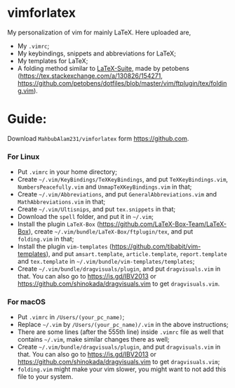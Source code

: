 # vimforlatex
My personalization of vim for mainly LaTeX.
Here uploaded are,
- My `.vimrc`;
- My keybindings, snippets and abbreviations for LaTeX;
- My templates for LaTeX;
- A folding method similar to  [LaTeX-Suite](https://github.com/vim-scripts/LaTeX-Suite-aka-Vim-LaTeX), made by petobens (https://tex.stackexchange.com/a/130826/154271, https://github.com/petobens/dotfiles/blob/master/vim/ftplugin/tex/folding.vim).

# Guide:

Download `MahbubAlam231/vimforlatex` form https://github.com.

### For Linux

- Put `.vimrc` in your home directory;
- Create `~/.vim/KeyBindings/TeXKeyBindings`, and put `TeXKeyBindings.vim`, `NumbersPeacefully.vim` and `UnmapTeXKeyBindings.vim` in that;
- Create `~/.vim/Abbreviations`, and put `GeneralAbbreviations.vim` and `MathAbbreviations.vim` in that;
- Create `~/.vim/Ultisnips`, and put `tex.snippets` in that;
- Download the `spell` folder, and put it in `~/.vim`;
- Install the plugin `LaTeX-Box` (https://github.com/LaTeX-Box-Team/LaTeX-Box), create `~/.vim/bundle/LaTeX-Box/ftplugin/tex`, and put `folding.vim` in that;
- Install the plugin `vim-templates` (https://github.com/tibabit/vim-templates), and put `amsart.template`, `article.template`, `report.template` and `tex.template` in `~/.vim/bundle/vim-templates/templates`;
- Create `~/.vim/bundle/dragvisuals/plugin`, and put `dragvisuals.vim` in that. You can also go to https://is.gd/IBV2013 or https://github.com/shinokada/dragvisuals.vim to get `dragvisuals.vim`.

### For macOS
- Put `.vimrc` in `/Users/(your_pc_name)`;
- Replace `~/.vim` by `/Users/(your_pc_name)/.vim` in the above instructions;
- There are some lines (after the 555th line) inside `.vimrc` file as well that contains `~/.vim`, make similar changes there as well;
- Create `~/.vim/bundle/dragvisuals/plugin`, and put `dragvisuals.vim` in that. You can also go to https://is.gd/IBV2013 or https://github.com/shinokada/dragvisuals.vim to get `dragvisuals.vim`;
- `folding.vim` might make your vim slower, you might want to not add this file to your system.
